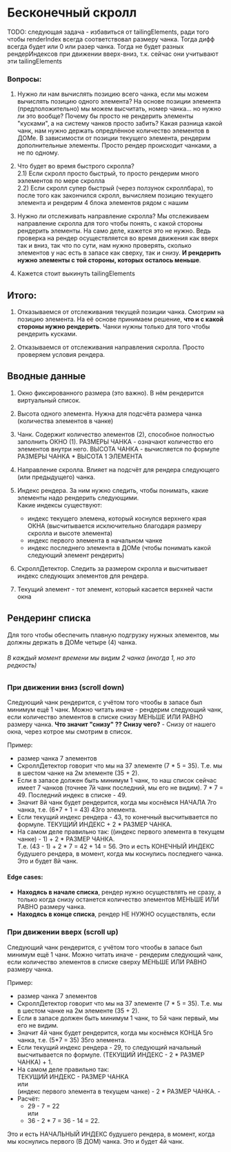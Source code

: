 # Бесконечный скролл

TODO: следующая задача - избавиться от tailingElements, ради того чтобы renderIndex всегда соответствовал размеру чанка. Тогда дифф всегда будет или 0 или разер чанка. Тогда не будет разных рендерИндексов при движении вверх-вниз, т.к. сейчас они учитывают эти tailingElements

### Вопросы:
1) Нужно ли нам вычислять позицию всего чанка, если мы можем вычислять позицию одного элемента? На основе позиции элемента (предположительно) мы можем высчитать, номер чанка... но нужно ли это вообще? Почему бы просто не рендерить элементы "кусками", а на систему чанков просто забить? Какая разница какой чанк, нам нужно держать опредлённое количество элементов в ДОМе. В зависимости от позиции текущего элемента, рендерим дополнительные элементы. Просто рендер происходит чанками, а не по одному.

2) Что будет во время быстрого скролла?\
        2.1) Если скролл просто быстрый, то просто рендерим много ээлементов по мере скролла\
        2.2) Если скролл супер быстрый (через ползунок скроллбара), то после того как закончился скролл, вычисляем позицию текущего элемента и рендерим 4 блока элементов рядом с нашим
   
3) Нужно ли отслеживать направление скролла? Мы отслеживаем направление скролла для того чтобы понять, с какой стороны рендерить элементы. На само деле, кажется это не нужно. Ведь проверка на рендер осуществляется во время движения как вверх так и вниз, так что по сути, нам нужно проверять, сколько элементов у нас есть в запасе как сверху, так и снизу. **И рендерить нужно элементы с той стороны, которых осталось меньше**.

4) Кажется стоит выкинуть tailingElements

## Итого:
1) Отказываемся от отслеживания текущей позиции чанка. Смотрим на позицию элемента. На её основе принимаем решение, **что и с какой стороны нужно рендерить**. Чанки нужны только для того чтобы рендерить кусками.

2) Отказываемся от отслеживания направления скролла. Просто проверяем условия рендера.




## Вводные данные

1) Окно фиксированного размера (это важно). В  нём рендерится виртуальный список.

2) Высота одного элемента. Нужна для подсчёта размера чанка (количества элементов в чанке)

3) Чанк. Содержит количество элементов (2), способное полностью заполнить ОКНО (1). РАЗМЕРЫ ЧАНКА - означают количество его элементов внутри него. ВЫСОТА ЧАНКА - вычисляется по формуле РАЗМЕРЫ ЧАНКА * ВЫСОТА 1 ЭЛЕМЕНТА

4) Направление скролла. Влияет на подсчёт для рендера следующего (или предыдущего) чанка.

5) Индекс рендера. За ним нужно следить, чтобы понимать, какие элементы надо рендерить следующими.\
Какие индексы существуют:
    - индекс текущего элемена, который коснулся верхнего края ОКНА (высчитывается исключительно благодаря размеру скролла и высоте элемента)
    - индекс первого элемента в начальном чанке
    - индекс последнего элемента в ДОМе (чтобы понимать какой следующий элемент рендерить)

6) СкроллДетектор. Следить за размером скролла и высчитывает индекс следующих элементов для рендера.

7) Текущий элемент - тот элемент, который касается верхней части окна



## Рендеринг списка

Для того чтобы обеспечить плавную подгрузку нужных элементов, мы должны держать в ДОМе четыре (4) чанка.

###### В каждый момент времени мы видим 2 чанка (иногда 1, но это редкость)

### При движении вниз  (scroll down)
Следующий чанк рендерится, с учётом того чтообы в запасе был минимум ещё 1 чанк. Можно читать иначе - рендерим следующий чанк, если количество элементов в списке снизу МЕНЬШЕ ИЛИ РАВНО размеру чанка.
**Что значит "снизу" ?? Снизу чего?** - Снизу от нашего окна, через котрое мы смотрим в список.

Пример:
- размер чанка 7 элементов
- СкроллДетектор говорит что мы на 37 элементе (7 * 5 = 35). Т.е. мы в шестом чанке на 2м элементе (35 + 2).
- Если в запасе должен быть минимум 1 чанк, то наш список сейчас имеет 7 чанков (точнее 7й чанк последний, мы его не видим). 7 * 7 = 49. Последний индекс в списке - 49. 
- Значит 8й чанк будет рендерится, когда мы коснёмся НАЧАЛА 7го чанка, т.е. (6*7 + 1 = 43) 43го элемента.
- Если текущий индекс рендера - 43, то конечный высчитывается по формуле. ТЕКУЩИЙ ИНДЕКС + 2 * РАЗМЕР ЧАНКА.  
- На самом деле правильно так: ((индекс первого элемента в текущем чанке) - 1) + 2 * РАЗМЕР ЧАНКА. \
Т.е. (43 - 1) + 2 * 7 = 42 + 14 = 56. Это и есть КОНЕЧНЫЙ ИНДЕКС будушего рендера, в момент, когда мы коснулись последнего чанка. Это и будет 8й чанк.
  
#### Edge cases:
- **Находясь в начале списка**, рендер нужно осуществлять не сразу, а только когда снизу останется количество элементов МЕНЬШЕ ИЛИ РАВНО размеру чанка.
- **Находясь в конце списка**, рендер НЕ НУЖНО осуществлять, если 

### При движении вверх  (scroll up)
Следующий чанк рендерится, с учётом того чтообы в запасе был минимум ещё 1 чанк. Можно читать иначе - рендерим следующий чанк, если количество элементов в списке сверху МЕНЬШЕ ИЛИ РАВНО размеру чанка.

Пример:
- размер чанка 7 элементов
- СкроллДетектор говорит что мы на 37 элементе (7 * 5 = 35). Т.е. мы в шестом чанке на 2м элементе (35 + 2).
- Если в запасе должен быть минимум 1 чанк, то 5й чанк первый, мы его не видим. 
- Значит 4й чанк будет рендерится, когда мы коснёмся КОНЦА 5го чанка, т.е. (5*7 = 35) 35го элемента.
- Если текущий индекс рендера - 29, то следующий начальный высчитывается по формуле. (ТЕКУЩИЙ ИНДЕКС - 2 * РАЗМЕР ЧАНКА) + 1.
- На самом деле правильно так: \
  ТЕКУЩИЙ ИНДЕКС - РАЗМЕР ЧАНКА \
  или \
  (индекс первого элемента в текущем чанке) - 2 * РАЗМЕР ЧАНКА. \-
- Расчёт:
   - 29 - 7 = 22 \
   или 
  - 36 - 2 * 7 = 36 - 14 = 22.
     
Это и есть НАЧАЛЬНЫЙ ИНДЕКС будушего рендера, в момент, когда мы коснулись первого (В ДОМ) чанка. Это и будет 4й чанк.
